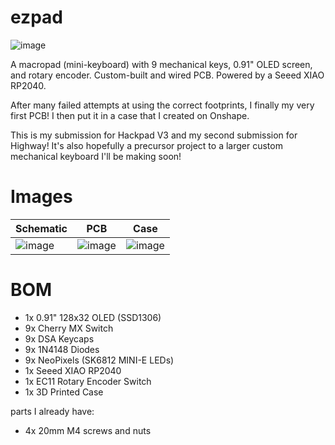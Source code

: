 # ezpad

![image](https://github.com/user-attachments/assets/6eca65f7-fa06-414b-b9ac-68b172981000)

A macropad (mini-keyboard) with 9 mechanical keys, 0.91" OLED screen, and rotary encoder. Custom-built and wired PCB. Powered by a Seeed XIAO RP2040.

After many failed attempts at using the correct footprints, I finally my very first PCB! I then put it in a case that I created on Onshape.

This is my submission for Hackpad V3 and my second submission for Highway! It's also hopefully a precursor project to a larger custom mechanical keyboard I'll be making soon!

# Images

| Schematic    | PCB | Case |
| -------- | ------- | ------- |
| ![image](https://github.com/user-attachments/assets/228fc7bc-6125-4b40-b424-ff02428df9f7) | ![image](https://github.com/user-attachments/assets/03804ac7-8eb5-410c-ad74-194b3dca9ba3) | ![image](https://github.com/user-attachments/assets/b8abe84e-1a56-4fd6-9fd6-c8c6e83b9a3c) |


# BOM

- 1x 0.91" 128x32 OLED (SSD1306)
- 9x Cherry MX Switch
- 9x DSA Keycaps
- 9x 1N4148 Diodes
- 9x NeoPixels (SK6812 MINI-E LEDs)
- 1x Seeed XIAO RP2040
- 1x EC11 Rotary Encoder Switch
- 1x 3D Printed Case

parts I already have:
- 4x 20mm M4 screws and nuts

